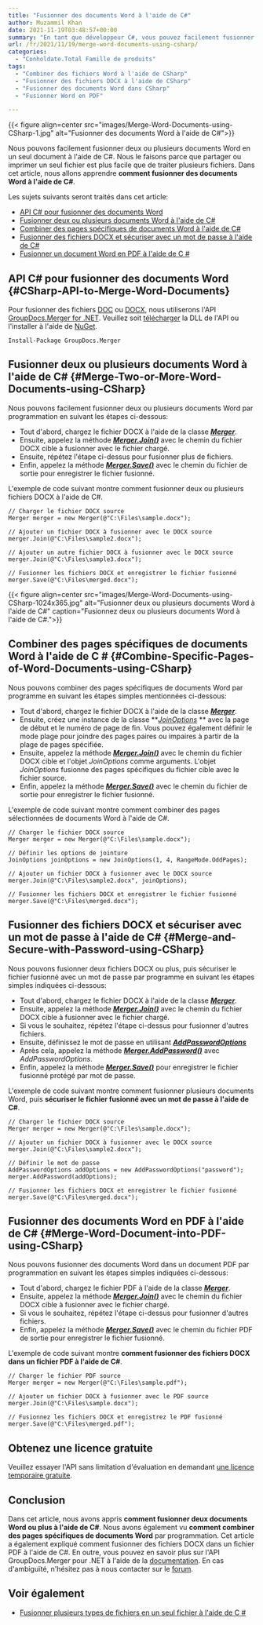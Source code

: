 ```yaml
---
title: "Fusionner des documents Word à l'aide de C#"
author: Muzammil Khan
date: 2021-11-19T03:48:57+00:00
summary: "En tant que développeur C#, vous pouvez facilement fusionner deux ou plusieurs documents Word en un seul document par programmation. Dans cet article, vous apprendrez **à fusionner des documents Word à l'aide de C#** ."
url: /fr/2021/11/19/merge-word-documents-using-csharp/
categories:
  - "Conholdate.Total Famille de produits"
tags:
  - "Combiner des fichiers Word à l'aide de CSharp"
  - "Fusionner des fichiers DOCX à l'aide de CSharp"
  - "Fusionner des documents Word dans CSharp"
  - "Fusionner Word en PDF"

---
```



{{< figure align=center src="images/Merge-Word-Documents-using-CSharp-1.jpg" alt="Fusionner des documents Word à l'aide de C#">}}
 

Nous pouvons facilement fusionner deux ou plusieurs documents Word en un seul document à l'aide de C#. Nous le faisons parce que partager ou imprimer un seul fichier est plus facile que de traiter plusieurs fichiers. Dans cet article, nous allons apprendre **comment fusionner des documents Word à l'aide de C#**.

Les sujets suivants seront traités dans cet article:
  * [API C# pour fusionner des documents Word][2]
  * [Fusionner deux ou plusieurs documents Word à l'aide de C#][3]
  * [Combiner des pages spécifiques de documents Word à l'aide de C#][4]
  * [Fusionner des fichiers DOCX et sécuriser avec un mot de passe à l'aide de C#][5]
  * [Fusionner un document Word en PDF à l'aide de C #][6]

## API C# pour fusionner des documents Word {#CSharp-API-to-Merge-Word-Documents}

Pour fusionner des fichiers [DOC][7] ou [DOCX][8], nous utiliserons l'API [GroupDocs.Merger for .NET][9]. Veuillez soit [télécharger][10] la DLL de l'API ou l'installer à l'aide de [NuGet][11].

```
Install-Package GroupDocs.Merger
```

## Fusionner deux ou plusieurs documents Word à l'aide de C# {#Merge-Two-or-More-Word-Documents-using-CSharp}

Nous pouvons facilement fusionner deux ou plusieurs documents Word par programmation en suivant les étapes ci-dessous:
  * Tout d'abord, chargez le fichier DOCX à l'aide de la classe **_[Merger][12]_**.
  * Ensuite, appelez la méthode **_[Merger.Join()][13]_** avec le chemin du fichier DOCX cible à fusionner avec le fichier chargé.
  * Ensuite, répétez l'étape ci-dessus pour fusionner plus de fichiers.
  * Enfin, appelez la méthode **_[Merger.Save()][14]_** avec le chemin du fichier de sortie pour enregistrer le fichier fusionné.

L'exemple de code suivant montre comment fusionner deux ou plusieurs fichiers DOCX à l'aide de C#.

```
// Charger le fichier DOCX source
Merger merger = new Merger(@"C:\Files\sample.docx");

// Ajouter un fichier DOCX à fusionner avec le DOCX source
merger.Join(@"C:\Files\sample2.docx");

// Ajouter un autre fichier DOCX à fusionner avec le DOCX source
merger.Join(@"C:\Files\sample3.docx");

// Fusionner les fichiers DOCX et enregistrer le fichier fusionné
merger.Save(@"C:\Files\merged.docx");
```

{{< figure align=center src="images/Merge-Word-Documents-using-CSharp-1024x365.jpg" alt="Fusionner deux ou plusieurs documents Word à l'aide de C#" caption="Fusionnez deux ou plusieurs documents Word à l'aide de C#.">}}
 
## Combiner des pages spécifiques de documents Word à l'aide de C # {#Combine-Specific-Pages-of-Word-Documents-using-CSharp}

Nous pouvons combiner des pages spécifiques de documents Word par programme en suivant les étapes simples mentionnées ci-dessous:
  * Tout d'abord, chargez le fichier DOCX à l'aide de la classe **_[Merger][12]_**.
  * Ensuite, créez une instance de la classe **_[JoinOptions][16]_ ** avec la page de début et le numéro de page de fin. Vous pouvez également définir le mode plage pour joindre des pages paires ou impaires à partir de la plage de pages spécifiée.
  * Ensuite, appelez la méthode _**[Merger.Join()][13]**_ avec le chemin du fichier DOCX cible et l'objet _JoinOptions_ comme arguments. L'objet _JoinOptions_ fusionne des pages spécifiques du fichier cible avec le fichier source.
  * Enfin, appelez la méthode **_[Merger.Save()][14]_** avec le chemin du fichier de sortie pour enregistrer le fichier fusionné.

L'exemple de code suivant montre comment combiner des pages sélectionnées de documents Word à l'aide de C#.

```
// Charger le fichier DOCX source
Merger merger = new Merger(@"C:\Files\sample.docx");

// Définir les options de jointure
JoinOptions joinOptions = new JoinOptions(1, 4, RangeMode.OddPages);

// Ajouter un fichier DOCX à fusionner avec le DOCX source
merger.Join(@"C:\Files\sample2.docx", joinOptions);

// Fusionner les fichiers DOCX et enregistrer le fichier fusionné
merger.Save(@"C:\Files\merged.docx");
```

## Fusionner des fichiers DOCX et sécuriser avec un mot de passe à l'aide de C# {#Merge-and-Secure-with-Password-using-CSharp}

Nous pouvons fusionner deux fichiers DOCX ou plus, puis sécuriser le fichier fusionné avec un mot de passe par programme en suivant les étapes simples indiquées ci-dessous:
  * Tout d'abord, chargez le fichier DOCX à l'aide de la classe **_[Merger][12]_**.
  * Ensuite, appelez la méthode **_[Merger.Join()][13]_** avec le chemin du fichier DOCX cible à fusionner avec le fichier chargé.
  * Si vous le souhaitez, répétez l'étape ci-dessus pour fusionner d'autres fichiers.
  * Ensuite, définissez le mot de passe en utilisant **_[AddPasswordOptions][17]_**
  * Après cela, appelez la méthode **_[Merger.AddPassword()][18]_** avec _AddPasswordOptions_.
  * Enfin, appelez la méthode **_[Merger.Save()][14]_** pour enregistrer le fichier fusionné protégé par mot de passe.

L'exemple de code suivant montre comment fusionner plusieurs documents Word, puis **sécuriser le fichier fusionné avec un mot de passe à l'aide de C#**.

```
// Charger le fichier DOCX source
Merger merger = new Merger(@"C:\Files\sample.docx");

// Ajouter un fichier DOCX à fusionner avec le DOCX source
merger.Join(@"C:\Files\sample2.docx");

// Définir le mot de passe
AddPasswordOptions addOptions = new AddPasswordOptions("password");
merger.AddPassword(addOptions);

// Fusionner les fichiers DOCX et enregistrer le fichier fusionné
merger.Save(@"C:\Files\merged.docx");
```

## Fusionner des documents Word en PDF à l'aide de C# {#Merge-Word-Document-into-PDF-using-CSharp}

Nous pouvons fusionner des documents Word dans un document PDF par programmation en suivant les étapes simples indiquées ci-dessous:
  * Tout d'abord, chargez le fichier PDF à l'aide de la classe **_[Merger][12]_**.
  * Ensuite, appelez la méthode **_[Merger.Join()][13]_** avec le chemin du fichier DOCX cible à fusionner avec le fichier chargé.
  * Si vous le souhaitez, répétez l'étape ci-dessus pour fusionner d'autres fichiers.
  * Enfin, appelez la méthode **_[Merger.Save()][14]_** avec le chemin du fichier PDF de sortie pour enregistrer le fichier fusionné.

L'exemple de code suivant montre **comment fusionner des fichiers DOCX dans un fichier PDF à l'aide de C#**.

```
// Charger le fichier PDF source
Merger merger = new Merger(@"C:\Files\sample.pdf");

// Ajouter un fichier DOCX à fusionner avec le PDF source
merger.Join(@"C:\Files\sample.docx");

// Fusionnez les fichiers DOCX et enregistrez le PDF fusionné
merger.Save(@"C:\Files\merged.pdf");
```

## Obtenez une licence gratuite

Veuillez essayer l'API sans limitation d'évaluation en demandant [une licence temporaire gratuite][19].

## Conclusion

Dans cet article, nous avons appris **comment fusionner deux documents Word ou plus à l'aide de C#**. Nous avons également vu **comment combiner des pages spécifiques de documents Word** par programmation. Cet article a également expliqué comment fusionner des fichiers DOCX dans un fichier PDF à l'aide de C#. En outre, vous pouvez en savoir plus sur l'API GroupDocs.Merger pour .NET à l'aide de la [documentation][20]. En cas d'ambiguïté, n'hésitez pas à nous contacter sur le [forum][21].

## Voir également

  * [Fusionner plusieurs types de fichiers en un seul fichier à l'aide de C #][22]

 [1]: https://blog.conholdate.com/wp-content/uploads/sites/27/2021/11/Merge-Word-Documents-using-CSharp-1.jpg
 [2]: #CSharp-API-to-Merge-Word-Documents
 [3]: #Merge-Two-or-More-Word-Documents-using-CSharp
 [4]: #Combine-Specific-Pages-of-Word-Documents-using-CSharp
 [5]: #Merge-and-Secure-with-Password-using-CSharp
 [6]: #Merge-Word-Document-into-PDF-using-CSharp
 [7]: https://docs.fileformat.com/word-processing/doc/
 [8]: https://docs.fileformat.com/word-processing/docx/
 [9]: https://products.groupdocs.com/merger/net
 [10]: https://downloads.groupdocs.com/merger/net
 [11]: https://www.nuget.org/packages/groupdocs.merger
 [12]: https://apireference.groupdocs.com/merger/net/groupdocs.merger/Merger
 [13]: https://apireference.groupdocs.com/merger/net/groupdocs.merger.merger/join/methods/2
 [14]: https://apireference.groupdocs.com/merger/net/groupdocs.merger.merger/save/methods/1
 [15]: https://blog.conholdate.com/wp-content/uploads/sites/27/2021/11/Merge-Word-Documents-using-CSharp.jpg
 [16]: https://apireference.groupdocs.com/merger/net/groupdocs.merger.domain.options/JoinOptions
 [17]: https://apireference.groupdocs.com/merger/net/groupdocs.merger.domain.options/AddPasswordOptions
 [18]: https://apireference.groupdocs.com/merger/net/groupdocs.merger/merger/methods/addpassword
 [19]: https://purchase.groupdocs.com/temporary-license
 [20]: https://docs.groupdocs.com/merger/net/
 [21]: https://forum.groupdocs.com/c/merger/
 [22]: https://blog.groupdocs.com/2021/05/04/merge-multiple-file-types-using-csharp/











